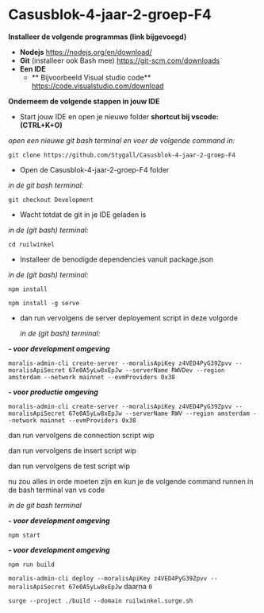 # Casusblok-4-jaar-2-groep-F4

**Installeer de volgende programmas (link bijgevoegd)**

- **Nodejs**
  https://nodejs.org/en/download/
- **Git** (installeer ook Bash mee)
  https://git-scm.com/downloads
- **Een IDE**
  - ** Bijvoorbeeld Visual studio code**
  https://code.visualstudio.com/download

**Onderneem de volgende stappen in jouw IDE**

- Start jouw IDE en open je nieuwe folder **shortcut bij vscode: (CTRL+K+O)**

_open een nieuwe git bash terminal en voer de volgende command in:_

`git clone https://github.com/Stygall/Casusblok-4-jaar-2-groep-F4`

- Open de Casusblok-4-jaar-2-groep-F4 folder

_in de git bash terminal:_

`git checkout Development`

- Wacht totdat de git in je IDE geladen is

_in de (git bash) terminal:_

`cd ruilwinkel`

- Installeer de benodigde dependencies vanuit package.json

_in de (git bash) terminal:_

  `npm install`

  `npm install -g serve`

- dan run vervolgens de server deployement script in deze volgorde

  _in de (git bash) terminal:_

**_- voor development omgeving_**

  `moralis-admin-cli create-server --moralisApiKey z4VED4PyG39Zpvv --moralisApiSecret 67e0A5yLw8xEpJw --serverName RWVDev --region amsterdam --network mainnet --evmProviders 0x38`

**_- voor productie omgeving_**

`moralis-admin-cli create-server --moralisApiKey z4VED4PyG39Zpvv --moralisApiSecret 67e0A5yLw8xEpJw --serverName RWV --region amsterdam --network mainnet --evmProviders 0x38`

dan run vervolgens de connection script
wip

dan run vervolgens de insert script
wip

dan run vervolgens de test script
wip

nu zou alles in orde moeten zijn en kun je de volgende command runnen in de bash terminal van vs code

_in de git bash terminal_

**_- voor development omgeving_**

`npm start`

**_- voor development omgeving_**

`npm run build`

 
`moralis-admin-cli deploy --moralisApiKey z4VED4PyG39Zpvv --moralisApiSecret 67e0A5yLw8xEpJw` daarna `0`

`surge --project ./build --domain ruilwinkel.surge.sh  `
